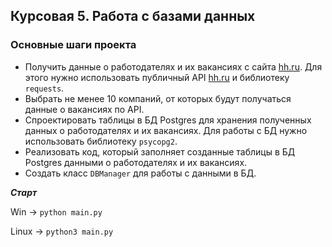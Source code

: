 ## Курсовая 5. Работа с базами данных 

### Основные шаги проекта

- Получить данные о работодателях и их вакансиях с сайта [hh.ru](http://hh.ru/). Для этого нужно использовать публичный API [hh.ru](http://hh.ru/) и библиотеку `requests`.
- Выбрать не менее 10 компаний, от которых будут получаться данные о вакансиях по API.
- Спроектировать таблицы в БД Postgres для хранения полученных данных о работодателях и их вакансиях. Для работы с БД нужно использовать библиотеку `psycopg2`.
- Реализовать код, который заполняет созданные таблицы в БД Postgres данными о работодателях и их вакансиях.
- Создать класс `DBManager` для работы с данными в БД.

***Старт***

Win -> `python main.py`

Linux -> `python3 main.py`

